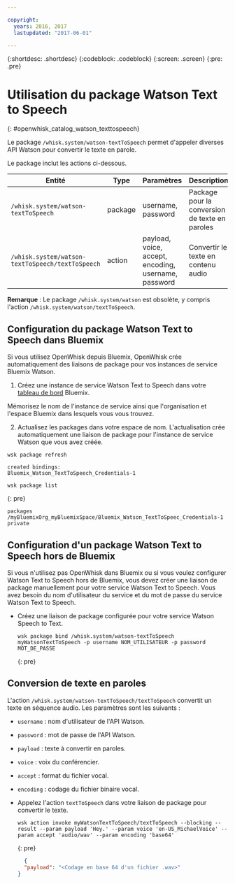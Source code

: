 ```yaml
---

copyright:
  years: 2016, 2017
  lastupdated: "2017-06-01"

---
```


{:shortdesc: .shortdesc}
{:codeblock: .codeblock}
{:screen: .screen}
{:pre: .pre}

# Utilisation du package Watson Text to Speech
{: #openwhisk_catalog_watson_texttospeech}

Le package `/whisk.system/watson-textToSpeech` permet d'appeler diverses API Watson pour convertir le texte en parole.

Le package inclut les actions ci-dessous.

| Entité | Type | Paramètres | Description |
| --- | --- | --- | --- |
| `/whisk.system/watson-textToSpeech` | package | username, password | Package pour la conversion de texte en paroles |
| `/whisk.system/watson-textToSpeech/textToSpeech` | action | payload, voice, accept, encoding, username, password | Convertir le texte en contenu audio |

**Remarque** : Le package `/whisk.system/watson` est obsolète, y compris l'action `/whisk.system/watson/textToSpeech`.

## Configuration du package Watson Text to Speech dans Bluemix

Si vous utilisez OpenWhisk depuis Bluemix, OpenWhisk crée automatiquement des liaisons de package pour vos instances de service Bluemix Watson.

1. Créez une instance de service Watson Text to Speech dans votre [tableau de bord](http://console.ng.Bluemix.net) Bluemix.
  
  Mémorisez le nom de l'instance de service ainsi que l'organisation et l'espace Bluemix dans lesquels vous vous trouvez.
  
2. Actualisez les packages dans votre espace de nom. L'actualisation crée automatiquement une liaison de package pour l'instance de service Watson que vous avez créée.
  
  ```
  wsk package refresh
  ```
  ```
  created bindings:
  Bluemix_Watson_TextToSpeech_Credentials-1
  ```
  ```
  wsk package list
  ```
  {: pre}
  ```
  packages
  /myBluemixOrg_myBluemixSpace/Bluemix_Watson_TextToSpeec_Credentials-1 private
  ```
  
  
## Configuration d'un package Watson Text to Speech hors de Bluemix

Si vous n'utilisez pas OpenWhisk dans Bluemix ou si vous voulez configurer Watson Text to Speech hors de Bluemix, vous devez créer une liaison de package manuellement pour votre service Watson Text to Speech. Vous avez besoin du nom d'utilisateur du service et du mot de passe du service Watson Text to Speech.

- Créez une liaison de package configurée pour votre service Watson Speech to Text.
  
  ```
  wsk package bind /whisk.system/watson-textToSpeech myWatsonTextToSpeech -p username NOM_UTILISATEUR -p password MOT_DE_PASSE
  ```
  {: pre}
  

## Conversion de texte en paroles

L'action `/whisk.system/watson-textToSpeech/textToSpeech` convertit un texte en séquence audio. Les paramètres sont les suivants :

- `username` : nom d'utilisateur de l'API Watson.
- `password` : mot de passe de l'API Watson.
- `payload` : texte à convertir en paroles.
- `voice` : voix du conférencier.
- `accept` : format du fichier vocal.
- `encoding` : codage du fichier binaire vocal.


- Appelez l'action `textToSpeech` dans votre liaison de package pour convertir le texte.
  
  ```
  wsk action invoke myWatsonTextToSpeech/textToSpeech --blocking --result --param payload 'Hey.' --param voice 'en-US_MichaelVoice' --param accept 'audio/wav' --param encoding 'base64'
  ```
  {: pre}
  ```json
    {
    "payload": "<Codage en base 64 d'un fichier .wav>"
  }
  ```
  
